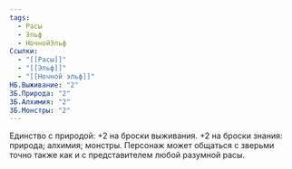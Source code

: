```yaml
---
tags:
  - Расы
  - Эльф
  - НочнойЭльф
Ссылки:
  - "[[Расы]]"
  - "[[Эльф]]"
  - "[[Ночной эльф]]"
НБ.Выживание: "2"
ЗБ.Природа: "2"
ЗБ.Алхимия: "2"
ЗБ.Монстры: "2"
---
```

Единство с природой:
+2 на броски выживания.
+2 на броски знания: природа; алхимия; монстры.
Персонаж может общаться с зверьми точно также как и с представителем любой разумной расы. 











